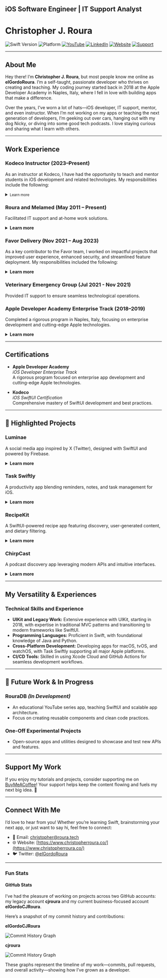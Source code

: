 ## iOS Software Engineer | IT Support Analyst
# Christopher J. Roura

![Swift Version](https://img.shields.io/badge/Swift-6-orange)
![Platform](https://img.shields.io/badge/Platform-iOS-lightgrey)
[![YouTube](https://img.shields.io/badge/YouTube-elGordoRoura-red?logo=youtube&logoColor=white)](https://www.youtube.com/@elGordoRoura)
[![LinkedIn](https://img.shields.io/badge/LinkedIn-cjroura-blue?logo=linkedin&logoColor=white)](https://www.linkedin.com/in/cjroura/)
[![Website](https://img.shields.io/badge/Website-Christopher%20Roura-brightgreen?logo=google-chrome&logoColor=white)](https://www.christopherroura.co/)
[![Support](https://img.shields.io/badge/Support-Buy%20Me%20a%20Coffee-yellow?logo=buy-me-a-coffee&logoColor=white)](https://www.buymeacoffee.com/elGordoRoura/)

---

## About Me

Hey there! I’m **Christopher J. Roura**, but most people know me online as **elGordoRoura**. I’m a self-taught, passionate developer who thrives on creating and teaching. My coding journey started back in 2018 at the Apple Developer Academy in Naples, Italy, where I fell in love with building apps that make a difference.

Over the years, I’ve worn a lot of hats—iOS developer, IT support, mentor, and even instructor. When I’m not working on my apps or teaching the next generation of developers, I’m geeking out over cars, hanging out with my dog Nicky, or diving into some good tech podcasts. I love staying curious and sharing what I learn with others.

---

## Work Experience

### **Kodeco Instructor (2023–Present)** 
As an instructor at Kodeco, I have had the opportunity to teach and mentor students in iOS development and related technologies. My responsibilities include the following:

<details>
  <summary><small>Learn more</small></summary>

  - **Led Two iOS Bootcamps:** Taught foundational and advanced iOS development, covering SwiftUI, protocol-oriented programming, generics, and clean, scalable architectures.  
  - **Taught VisionOS Bootcamp:** Introduced students to Apple's spatial computing framework, enabling them to build immersive applications for Vision Pro.  
  - **Scheduled to Lead Additional Bootcamps:** Preparing to lead future bootcamps focused on iOS development and Apple Intelligence (Apple's version of artificial intelligence).  

</details>

### **Roura and Melamed (May 2011 – Present)**  
Facilitated IT support and at-home work solutions.  

<details>
  <summary><strong>Learn more</strong></summary>
  - Responsibilities ranged from setting up secure networks to assisting clients in transitioning to remote work environments seamlessly.
</details>

### **Favor Delivery (Nov 2021 – Aug 2023)**  
As a key contributor to the Favor team, I worked on impactful projects that improved user experience, enhanced security, and streamlined feature deployment. My responsibilities included the following:

<details>
  <summary><strong>Learn more</strong></summary>
  - **Rebuilt the Credit Card Scanning Interface:** Transitioned from Card.io to Stripe for improved payment control and security, while developing a custom interface using VisionKit to meet unique design requirements.  
  - **Integrated Forter SDK:** Implemented this third-party security client to safeguard the platform against bad actors and prevent misuse by users or drivers.  
  - **LaunchDarkly Integration:** Designed and implemented the architecture for LaunchDarkly, a feature flag management tool, to facilitate controlled feature rollouts.  
  - **Redesigned Address Screen Workflow:** Led the cross-team effort to restructure the address screen flow as part of a larger overhaul initiative.
</details>

### **Veterinary Emergency Group (Jul 2021 - Nov 2021)**  
Provided IT support to ensure seamless technological operations.

### **Apple Developer Academy Enterprise Track (2018–2019)**  
Completed a rigorous program in Naples, Italy, focusing on enterprise development and cutting-edge Apple technologies.  

<details>
  <summary><strong>Learn more</strong></summary>
  - This program emphasized hands-on projects, team collaboration, and innovation using Apple's latest tools and frameworks.
</details>

---

## Certifications

- **Apple Developer Academy**  
  *iOS Developer Enterprise Track*  
  A rigorous program focused on enterprise app development and cutting-edge Apple technologies.

- **Kodeco**  
  *iOS SwiftUI Certification*  
  Comprehensive mastery of SwiftUI development and best practices.

---

## 🚀 Highlighted Projects

### **Luminae**
A social media app inspired by X (Twitter), designed with SwiftUI and powered by Firebase.  

<details>
  <summary><strong>Learn more</strong></summary>
  - Features include dynamic feeds, user profiles, and real-time analytics.
</details>

### **Task Swiftly**
A productivity app blending reminders, notes, and task management for iOS.  

<details>
  <summary><strong>Learn more</strong></summary>
  - Optimized for SwiftUI with seamless integration into the iOS ecosystem.
</details>

### **RecipeKit**
A SwiftUI-powered recipe app featuring discovery, user-generated content, and dietary filtering.  

<details>
  <summary><strong>Learn more</strong></summary>
  - **Development Roadmap:**
    - **MVP:** Recipe database, user accounts, and basic filtering.  
    - **Future:** Multi-language support, meal planning, and personalized recommendations.
</details>

### **ChirpCast**
A podcast discovery app leveraging modern APIs and intuitive interfaces.  

<details>
  <summary><strong>Learn more</strong></summary>
  - Highlights user-friendly search, curated lists, and a cross-platform experience.
</details>

---

## My Versatility & Experiences

### Technical Skills and Experience
- **UIKit and Legacy Work:** Extensive experience with UIKit, starting in 2018, with expertise in traditional MVC patterns and transitioning to modern frameworks like SwiftUI.  
- **Programming Languages:** Proficient in Swift, with foundational knowledge of Java and Python.  
- **Cross-Platform Development:** Developing apps for macOS, tvOS, and watchOS, with Task Swiftly supporting all major Apple platforms.  
- **CI/CD Tools:** Skilled in using Xcode Cloud and GitHub Actions for seamless development workflows.

---

## 🌱 Future Work & In Progress

### **RouraDB** *(In Development)*  
- An educational YouTube series app, teaching SwiftUI and scalable app architecture.  
- Focus on creating reusable components and clean code practices.

### One-Off Experimental Projects  
- Open-source apps and utilities designed to showcase and test new APIs and features.

---

## Support My Work

If you enjoy my tutorials and projects, consider supporting me on [BuyMeACoffee](https://www.buymeacoffee.com/elGordoRoura/)! Your support helps keep the content flowing and fuels my next big idea. 🙌

---

## Connect With Me

I’d love to hear from you! Whether you’re learning Swift, brainstorming your next app, or just want to say hi, feel free to connect:

- 💌 Email: [christopher@roura.tech](mailto:christopher@roura.tech)  
- 🌐 Website: [https://www.christopherroura.co/](https://www.christopherroura.co/)  
- 🐦 Twitter: [@elGordoRoura](https://twitter.com/elGordoRoura)

---

### Fun Stats

#### **GitHub Stats**
I’ve had the pleasure of working on projects across two GitHub accounts: my legacy account **cjroura** and my current business-focused account **elGordoCJRoura**. 

Here’s a snapshot of my commit history and contributions:

**elGordoCJRoura**

![Commit History Graph](https://ghchart.rshah.org/elGordoCJRoura)

**cjroura**

![Commit History Graph](https://ghchart.rshah.org/cjroura)

These graphs represent the timeline of my work—commits, pull requests, and overall activity—showing how I’ve grown as a developer.

